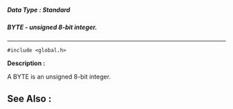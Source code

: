 ##### Data Type : Standard
##### BYTE - unsigned 8-bit integer.
---
```
#include <global.h>
```
**Description :**

A BYTE is an unsigned 8-bit integer.

**See Also :**
---
